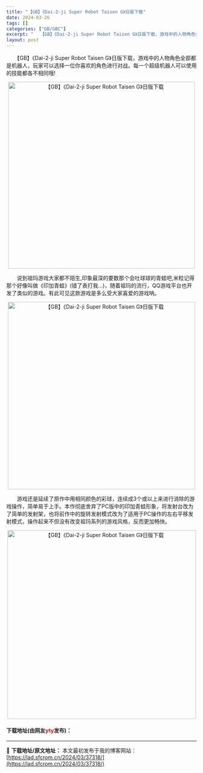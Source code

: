 ```yaml
---
title: "【GB】《Dai-2-ji Super Robot Taisen G》日版下载"
date: 2024-03-26
tags: []
categories: ["GB/GBC"]
excerpt: "　　【GB】《Dai-2-ji Super Robot Taisen G》日版下载，游戏中的人物角色全部都是机器人，玩家可以选择一位你喜欢的角色进行对战。每一个超级机器人可以使用的技能都各不相同哦! 　　说到祖玛游戏大家都不陌生,印象最深的要数那个会吐球球的青蛙吧,米粒记得那个好像叫做《印加青蛙》(&hellip;"
layout: post
---
```


 <p>　　【GB】《Dai-2-ji Super Robot Taisen G》日版下载，游戏中的人物角色全部都是机器人，玩家可以选择一位你喜欢的角色进行对战。每一个超级机器人可以使用的技能都各不相同哦!</p> <p align="center"><img align="" border="0" src="https://lad.sfcrom.cn/wp-content/uploads/2024/03/20240326_66027f8ac7990.png" width="494" alt="【GB】《Dai-2-ji Super Robot Taisen G》日版下载" /></p> <p>　　说到祖玛游戏大家都不陌生,印象最深的要数那个会吐球球的青蛙吧,米粒记得那个好像叫做《印加青蛙》(错了表打我...)，随着祖玛的流行，QQ游戏平台也开发了类似的游戏。有此可见这款游戏是多么受大家喜爱的游戏呐。</p> <p align="center"><img align="" border="0" src="https://lad.sfcrom.cn/wp-content/uploads/2024/03/20240326_66027f8b71982.png" width="496" alt="【GB】《Dai-2-ji Super Robot Taisen G》日版下载" /></p> <p>　　游戏还是延续了原作中用相同颜色的彩球，连续成3个或以上来进行消除的游戏操作，简单易于上手。本作彻底舍弃了PC版中的印加青蛙形象，将发射台改为了简单的发射架，也将前作中的旋转发射模式改为了适用于PC操作的左右平移发射模式，操作起来不但没有改变祖玛系列的游戏风格，反而更加畅快。</p> <p align="center"><img align="" border="0" src="https://lad.sfcrom.cn/wp-content/uploads/2024/03/20240326_66027f8c0fe45.png" width="499" alt="【GB】《Dai-2-ji Super Robot Taisen G》日版下载" /></p> <p><h4>下载地址(由网友<font color="red">yty</font>发布)：</h4></p> 

---
📖 **下载地址/原文地址：** 本文最初发布于我的博客网站：[https://lad.sfcrom.cn/2024/03/37318/](https://lad.sfcrom.cn/2024/03/37318/)
